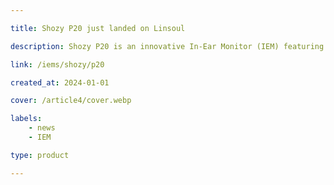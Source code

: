 ```yaml
---

title: Shozy P20 just landed on Linsoul

description: Shozy P20 is an innovative In-Ear Monitor (IEM) featuring a 14.5mm large diaphragm dynamic driver, a substantial upgrade from conventional 6-10mm diaphragms. This larger diaphragm not only delivers enhanced bass, akin to over-ear headphones, but also ensures superior sonic output with minimal distortion (THD under 0.5% at 1kHz).

link: /iems/shozy/p20

created_at: 2024-01-01

cover: /article4/cover.webp

labels:
    - news
    - IEM

type: product

---
```


